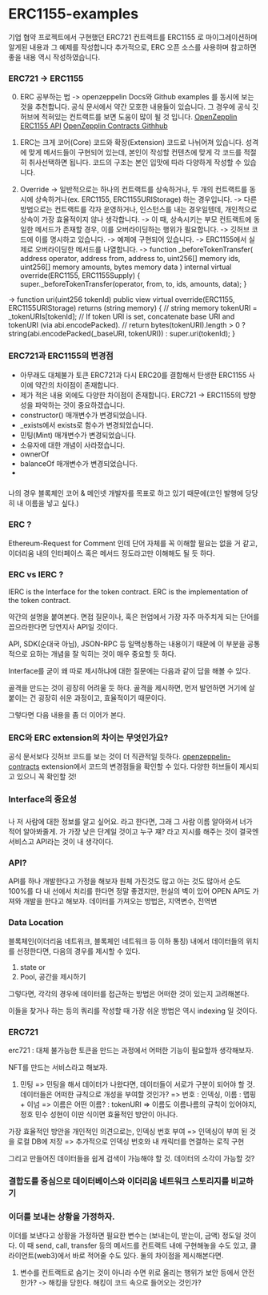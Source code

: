 # ERC1155-examples
기업 협약 프로젝트에서 구현했던 ERC721 컨트랙트를 ERC1155 로 마이그레이션하며 알게된 내용과 그 예제를 작성합니다
추가적으로, ERC 오픈 소스를 사용하며 참고하면 좋을 내용 역시 작성하였습니다.

### ERC721 -> ERC1155
0. ERC 공부하는 법
-> openzeppelin Docs와 Github examples 를 동시에 보는 것을 추천합니다. 공식 문서에서 약간 모호한 내용들이 있습니다. 그 경우에 공식 깃허브에 적혀있는 컨트랙트를 보면 도움이 많이 될 것 입니다.
[OpenZepplin ERC1155 API](https://docs.openzeppelin.com/contracts/4.x/api/token/erc1155)
[OpenZepplin Contracts Githhub](https://github.com/OpenZeppelin/openzeppelin-contracts)

1. ERC는 크게 코어(Core) 코드와 확장(Extension) 코드로 나뉘어져 있습니다. 성격에 맞게 메서드들이 구현되어 있는데, 본인이 작성할 컨텐츠에 맞게 각 코드를 적절히 취사선택하면 됩니다. 코드의 구조는 본인 입맛에 따라 다양하게 작성할 수 있습니다.

2. Override
-> 일반적으로는 하나의 컨트랙트를 상속하거나, 두 개의 컨트랙트를 동시에 상속하거나(ex. ERC1155, ERC1155URIStorage) 하는 경우입니다.
-> 다른 방법으로는 컨트랙트를 각자 운영하거나, 인스턴스를 내는 경우일텐데, 개인적으로 상속이 가장 효율적이지 않나 생각합니다.
-> 이 때, 상속시키는 부모 컨트랙트에 동일한 메서드가 존재할 경우, 이를 오버라이딩하는 행위가 필요합니다.
-> 깃허브 코드에 이를 명시하고 있습니다.
-> 예제에 구현되어 있습니다.
-> ERC1155에서 실제로 오버라이딩한 메서드를 나열합니다.
-> function _beforeTokenTransfer(
    address operator,
    address from,
    address to,
    uint256[] memory ids,
    uint256[] memory amounts,
    bytes memory data
  ) internal virtual override(ERC1155, ERC1155Supply) {
    super._beforeTokenTransfer(operator, from, to, ids, amounts, data);
  }
  
->   function uri(uint256 tokenId)
    public
    view
    virtual
    override(ERC1155, ERC1155URIStorage)
    returns (string memory)
  {
    // string memory tokenURI = _tokenURIs[tokenId];
    // If token URI is set, concatenate base URI and tokenURI (via abi.encodePacked).
    // return bytes(tokenURI).length > 0 ? string(abi.encodePacked(_baseURI, tokenURI)) : super.uri(tokenId);
  }


### ERC721과 ERC1155의 변경점
- 아무래도 대체불가 토큰 ERC721과 다시 ERC20를 결합해서 탄생한 ERC1155 사이에 약간의 차이점이 존재합니다.
- 제가 적은 내용 외에도 다양한 차이점이 존재합니다. ERC721 -> ERC1155의 방향성을 파악하는 것이 중요하겠습니다.
- constructor() 매개변수가 변경되었습니다.
- _exists에서 exists로 함수가 변경되었습니다.
- 민팅(Mint) 매개변수가 변경되었습니다.
- 소유자에 대한 개념이 사라졌습니다.
- ownerOf 
- balanceOf 매개변수가 변경되었습니다.
- 

###
나의 경우 블록체인 코어 & 메인넷 개발자를 목표로 하고 있기 때문에(코인 발행에 당당히 내 이름을 넣고 싶다.)

### ERC ?
Ethereum-Request for Comment 인데 단어 자체를 꼭 이해할 필요는 없을 거 같고, 이더리움 내의 인터페이스 혹은 메서드 정도라고만 이해해도 될 듯 하다.

### ERC vs IERC ?
IERC is the Interface for the token contract.
ERC is the implementation of the token contract.

약간의 설명을 붙여본다. 면접 질문이나, 혹은 현업에서 가장 자주 마주치게 되는 단어를 꼽으라한다면 당연지사 API일 것이다.

API, SDK(순대국 아님), JSON-RPC 등 일맥상통하는 내용이기 때문에 이 부분을 공통적으로 요하는 개념을 잘 익히는 것이 매우 중요할 듯 하다.

Interface를 굳이 왜 따로 제시하냐에 대한 질문에는 다음과 같이 답을 해볼 수 있다.

골격을 만드는 것이 굉장히 어려울 듯 하다.
골격을 제시하면, 먼저 발언하면 거기에 살 붙이는 건 굉장히 쉬운 과정이고, 효율적이기 때문이다.


그렇다면 다음 내용을 좀 더 이어가 본다.

### ERC와 ERC extension의 차이는 무엇인가요?
공식 문서보다 깃허브 코드를 보는 것이 더 직관적일 듯하다.
[openzeppelin-contracts](https://github.com/OpenZeppelin/openzeppelin-contracts)
extension에서 코드의 변경점들을 확인할 수 있다.
다양한 허브들이 제시되고 있으니 꼭 확인할 것!

### Interface의 중요성

###
나 저 사람에 대한 정보를 알고 싶어요. 라고 한다면,
그래 그 사람 이름 알아와서 너가 적어 알아봐줄게. 가 가장 낮은 단계일 것이고
누구 쟤? 라고 지시를 해주는 것이 결국엔 서비스고 API라는 것이 내 생각이다.

### API?
API를 하나 개발한다고 가정을 해보자
원체 가진것도 많고 아는 것도 많아서 순도 100%를 다 내 선에서 처리를 한다면 정말 좋겠지만, 현실의 벽이 있어
OPEN API도 가져와 개발을 한다고 해보자.
데이터를 가져오는 방법은, 지역변수, 전역변

### Data Location

블록체인(이더리움 네트워크, 블록체인 네트워크 등 이하 통칭) 내에서 데이터들의 위치를 선정한다면, 다음의 경우를 제시할 수 있다.

1. state or 
2. Pool, 공간을 제시하기

그렇다면, 각각의 경우에 데이터를 접근하는 방법은 어떠한 것이 있는지 고려해본다.



이들을 찾거나 하는 등의 쿼리를 작성할 때 가장 쉬운 방법은 역시 indexing 일 것이다.

### ERC721
erc721 : 대체 불가능한 토큰을 만드는 과정에서 어떠한 기능이 필요할까 생각해보자.

NFT를 만드는 서비스라고 해보자.

1. 민팅
=> 민팅을 해서 데이터가 나왔다면,
데이터들이 서로가 구분이 되어야 할 것.
데이터들은 어떠한 규칙으로 개성을 부여할 것인가?
=> 번호 : 인덱싱, 이름 : 맵핑 + 이넘
=> 이름은 어떤 이름? : tokenURI
=> 이름도 이름나름의 규칙이 있어야지, 정호 민수 성현이 이딴 식이면 효율적인 방안이 아니다.

가장 효율적인 방안을 개인적인 의견으로는,
인덱싱 번호 부여 => 인덱싱이 부여 된 것을 로컬 DB에 저장 => 추가적으로 인덱싱 번호와 내 캐릭터를 연결하는 로직 구현

그리고 만들어진 데이터들을 쉽게 검색이 가능해야 할 것.
데이터의 소각이 가능할 것?

### 결합도를 중심으로 데이터베이스와 이더리움 네트워크 스토리지를 비교하기


### 이더를 보내는 상황을 가정하자.
이더를 보낸다고 상황을 가정하면 필요한 변수는 (보내는이, 받는이, 금액) 정도일 것이다.
이 때 send, call, transfer 등의 메서드를 컨트랙트 내에 구현해놓을 수도 있고, 클라이언트(web3)에서 바로 적어줄 수도 있다.
둘의 차이점을 제시해본다면.

1. 변수를 컨트랙트로 숨기는 것이 아니라 수면 위로 올리는 행위가 보안 등에서 안전한가?
-> 해킹을 당한다. 해킹이 코드 속으로 들어오는 것인가?

